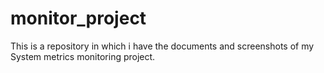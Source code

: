 # monitor_project
This is a repository in which i have the documents and screenshots of my System metrics monitoring project.
